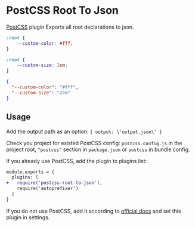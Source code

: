 # PostCSS Root To Json

[PostCSS] plugin Exports all root declarations to json.

[PostCSS]: https://github.com/postcss/postcss

```css
:root {
    --custom-color: #fff;
}

:root {
    --custom-size: 2em;
}
```

```json
{ 
  "--custom-color": "#fff",
  "--custom-size": "2em"
}
```

## Usage

Add the output path as an option: `{ output: \'output.json\' }`

Check you project for existed PostCSS config: `postcss.config.js`
in the project root, `"postcss"` section in `package.json`
or `postcss` in bundle config.

If you already use PostCSS, add the plugin to plugins list:

```diff
module.exports = {
  plugins: [
+   require('postcss-root-to-json'),
    require('autoprefixer')
  ]
}
```

If you do not use PostCSS, add it according to [official docs]
and set this plugin in settings.

[official docs]: https://github.com/postcss/postcss#usage
